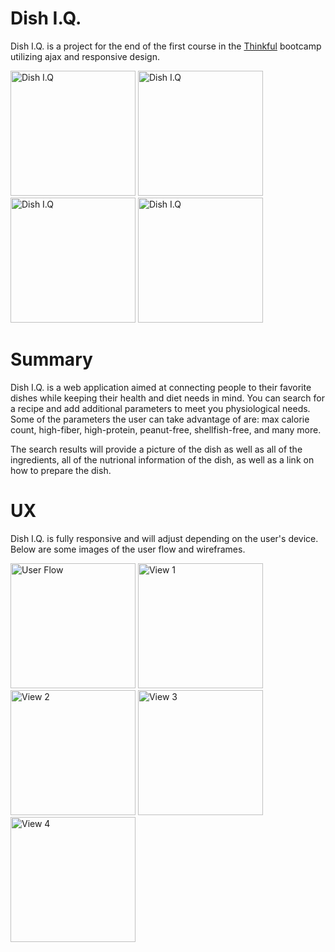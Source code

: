 # Dish I.Q. #

Dish I.Q. is a project for the end of the first course in the [Thinkful](https://www.thinkful.com/) bootcamp utilizing ajax and responsive design.


<img src="https://github.com/mmpal78/dishIQ/blob/gh-pages/User_Flows_Wireframes/s.jpg?raw=true" width=200 alt="Dish I.Q" />
<img src="https://github.com/mmpal78/dishIQ/blob/gh-pages/User_Flows_Wireframes/ss2.jpg?raw=true" width=200 alt="Dish I.Q" />
<img src="https://github.com/mmpal78/dishIQ/blob/gh-pages/User_Flows_Wireframes/ss3.jpg?raw=true" width=200 alt="Dish I.Q" />
<img src="https://github.com/mmpal78/dishIQ/blob/gh-pages/User_Flows_Wireframes/ss4.jpg?raw=true" width=200 alt="Dish I.Q" />


# Summary #

Dish I.Q. is a web application aimed at connecting people to their favorite dishes while keeping their health and diet needs in mind.  You can search for a recipe and add additional parameters to meet you physiological needs.  Some of the parameters the user can take advantage of are: max calorie count, high-fiber, high-protein, peanut-free, shellfish-free, and many more.

The search results will provide a picture of the dish as well as all of the ingredients, all of the nutrional information of the dish, as well as a link on how to prepare the dish.

# UX #

Dish I.Q. is fully responsive and will adjust depending on the user's device.  Below are some images of the user flow and wireframes.

<img src="https://github.com/mmpal78/dishIQ/blob/gh-pages/User_Flows_Wireframes/UserFlow.jpg?raw=true" width=200 alt="User Flow" />
<img src="https://github.com/mmpal78/dishIQ/blob/gh-pages/User_Flows_Wireframes/view1.png?raw=true" width=200 alt="View 1" />
<img src="https://github.com/mmpal78/dishIQ/blob/gh-pages/User_Flows_Wireframes/view2.png?raw=true" width=200 alt="View 2" />
<img src="https://github.com/mmpal78/dishIQ/blob/gh-pages/User_Flows_Wireframes/view3.png?raw=true" width=200 alt="View 3" />
<img src="https://github.com/mmpal78/dishIQ/blob/gh-pages/User_Flows_Wireframes/view4.png?raw=true" width=200 alt="View 4" />
